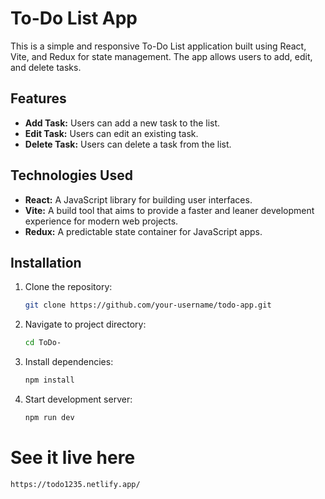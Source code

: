 # To-Do List App

This is a simple and responsive To-Do List application built using React, Vite, and Redux for state management. The app allows users to add, edit, and delete tasks.

## Features

- **Add Task:** Users can add a new task to the list.
- **Edit Task:** Users can edit an existing task.
- **Delete Task:** Users can delete a task from the list.

## Technologies Used

- **React:** A JavaScript library for building user interfaces.
- **Vite:** A build tool that aims to provide a faster and leaner development experience for modern web projects.
- **Redux:** A predictable state container for JavaScript apps.

## Installation

1. Clone the repository:
   ```bash
   git clone https://github.com/your-username/todo-app.git
2. Navigate to project directory:
   ```bash
   cd ToDo-
3. Install dependencies:
   ```bash
   npm install
4. Start development server:
   ```bash
   npm run dev

# See it live here
   ```bash
   https://todo1235.netlify.app/
